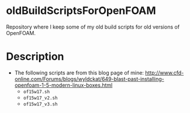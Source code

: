 oldBuildScriptsForOpenFOAM
==========================

Repository where I keep some of my old build scripts for old versions of OpenFOAM.


Description
===========

  * The following scripts are from this blog page of mine: http://www.cfd-online.com/Forums/blogs/wyldckat/649-blast-past-installing-openfoam-1-5-modern-linux-boxes.html
    * `of15w17.sh`
    * `of15w17_v2.sh`
    * `of15w17_v3.sh`

